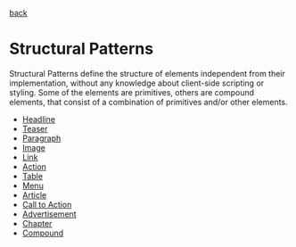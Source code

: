 [back](../README.md)
# Structural Patterns

Structural Patterns define the structure of elements independent from their implementation,
without any knowledge about client-side scripting or styling.
Some of the elements are primitives, others are compound elements,
that consist of a combination of primitives and/or other elements.

- [Headline](headline.md)
- [Teaser](teaser.md)
- [Paragraph]()
- [Image]()
- [Link]()
- [Action]()
- [Table]()
- [Menu]()
- [Article]()
- [Call to Action]()
- [Advertisement]()
- [Chapter]()
- [Compound]()
